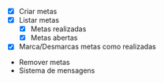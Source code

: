 - [x] Criar metas
- [x] Listar metas
    - [x] Metas realizadas
    - [x] Metas abertas
- [x] Marca/Desmarcas metas como realizadas
- Remover metas
- Sistema de mensagens